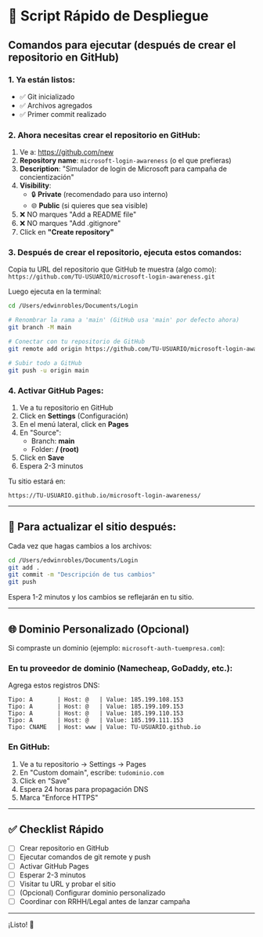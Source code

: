 # 🚀 Script Rápido de Despliegue

## Comandos para ejecutar (después de crear el repositorio en GitHub)

### 1. Ya están listos:
- ✅ Git inicializado
- ✅ Archivos agregados
- ✅ Primer commit realizado

### 2. Ahora necesitas crear el repositorio en GitHub:

1. Ve a: https://github.com/new
2. **Repository name**: `microsoft-login-awareness` (o el que prefieras)
3. **Description**: "Simulador de login de Microsoft para campaña de concientización"
4. **Visibility**: 
   - 🔒 **Private** (recomendado para uso interno)
   - 🌐 **Public** (si quieres que sea visible)
5. ❌ NO marques "Add a README file"
6. ❌ NO marques "Add .gitignore"
7. Click en **"Create repository"**

### 3. Después de crear el repositorio, ejecuta estos comandos:

Copia tu URL del repositorio que GitHub te muestra (algo como):
`https://github.com/TU-USUARIO/microsoft-login-awareness.git`

Luego ejecuta en la terminal:

```bash
cd /Users/edwinrobles/Documents/Login

# Renombrar la rama a 'main' (GitHub usa 'main' por defecto ahora)
git branch -M main

# Conectar con tu repositorio de GitHub
git remote add origin https://github.com/TU-USUARIO/microsoft-login-awareness.git

# Subir todo a GitHub
git push -u origin main
```

### 4. Activar GitHub Pages:

1. Ve a tu repositorio en GitHub
2. Click en **Settings** (Configuración)
3. En el menú lateral, click en **Pages**
4. En "Source":
   - Branch: **main**
   - Folder: **/ (root)**
5. Click en **Save**
6. Espera 2-3 minutos

Tu sitio estará en:
```
https://TU-USUARIO.github.io/microsoft-login-awareness/
```

---

## 🔄 Para actualizar el sitio después:

Cada vez que hagas cambios a los archivos:

```bash
cd /Users/edwinrobles/Documents/Login
git add .
git commit -m "Descripción de tus cambios"
git push
```

Espera 1-2 minutos y los cambios se reflejarán en tu sitio.

---

## 🌐 Dominio Personalizado (Opcional)

Si compraste un dominio (ejemplo: `microsoft-auth-tuempresa.com`):

### En tu proveedor de dominio (Namecheap, GoDaddy, etc.):

Agrega estos registros DNS:

```
Tipo: A       | Host: @   | Value: 185.199.108.153
Tipo: A       | Host: @   | Value: 185.199.109.153
Tipo: A       | Host: @   | Value: 185.199.110.153
Tipo: A       | Host: @   | Value: 185.199.111.153
Tipo: CNAME   | Host: www | Value: TU-USUARIO.github.io
```

### En GitHub:

1. Ve a tu repositorio → Settings → Pages
2. En "Custom domain", escribe: `tudominio.com`
3. Click en "Save"
4. Espera 24 horas para propagación DNS
5. Marca "Enforce HTTPS"

---

## ✅ Checklist Rápido

- [ ] Crear repositorio en GitHub
- [ ] Ejecutar comandos de git remote y push
- [ ] Activar GitHub Pages
- [ ] Esperar 2-3 minutos
- [ ] Visitar tu URL y probar el sitio
- [ ] (Opcional) Configurar dominio personalizado
- [ ] Coordinar con RRHH/Legal antes de lanzar campaña

---

¡Listo! 🎉
